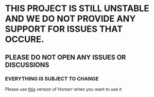 # THIS PROJECT IS STILL UNSTABLE AND WE DO NOT PROVIDE ANY SUPPORT FOR ISSUES THAT OCCURE.

## PLEASE DO NOT OPEN ANY ISSUES OR DISCUSSIONS

### EVERYTHING IS SUBJECT TO CHANGE

Please use [this](https://github.com/ajnart/homarr) version of Homarr when you want to use it
